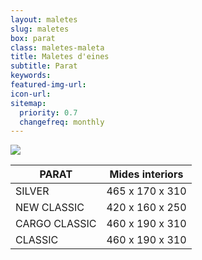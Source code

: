 ```yaml
---
layout: maletes
slug: maletes
box: parat
class: maletes-maleta
title: Maletes d'eines
subtitle: Parat
keywords: 
featured-img-url:
icon-url: 
sitemap:
  priority: 0.7
  changefreq: monthly
---
```


<p class="text-center"><img src="{{ site.base_url }}/assets/img/01-thumbnail-box-fort-maletes-d-eines-parat-481-500-171.jpg"></p>

PARAT|Mides interiors	
--- | ---
SILVER|465 x 170 x 310	
NEW CLASSIC|420 x 160 x 250	
CARGO CLASSIC|460 x 190 x 310	
CLASSIC|460 x 190 x 310